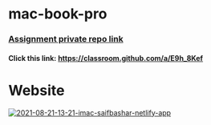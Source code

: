 # mac-book-pro
### [Assignment private repo link](https://classroom.github.com/a/E9h_8Kef)
#### Click this link: https://classroom.github.com/a/E9h_8Kef

# Website

<a href="https://ibb.co/5FBVX9x"><img src="https://i.ibb.co/KwFHcGz/2021-08-21-13-21-imac-saifbashar-netlify-app.png" alt="2021-08-21-13-21-imac-saifbashar-netlify-app" border="0"></a><br />
